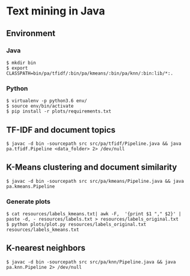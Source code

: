 # Text mining in Java

## Environment

### Java

```
$ mkdir bin
$ export CLASSPATH=bin/pa/tfidf/:bin/pa/kmeans/:bin/pa/knn/:bin:lib/*:.
```

### Python

```
$ virtualenv -p python3.6 env/
$ source env/bin/activate
$ pip install -r plots/requirements.txt
```

## TF-IDF and document topics

```
$ javac -d bin -sourcepath src src/pa/tfidf/Pipeline.java && java pa.tfidf.Pipeline <data_folder> 2> /dev/null
```

## K-Means clustering and document similarity

```
$ javac -d bin -sourcepath src src/pa/kmeans/Pipeline.java && java pa.kmeans.Pipeline
```

### Generate plots

```
$ cat resources/labels_kmeans.txt| awk -F,  '{print $1 "," $2}' | paste -d, - resources/labels.txt > resources/labels_original.txt
$ python plots/plot.py resources/labels_original.txt resources/labels_kmeans.txt
```

## K-nearest neighbors

```
$ javac -d bin -sourcepath src src/pa/knn/Pipeline.java && java pa.knn.Pipeline 2> /dev/null
```





